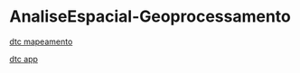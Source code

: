# AnaliseEspacial-Geoprocessamento

[dtc mapeamento](https://github.com/Andreawendt/AnaliseEspacial-Geoprocessamento/tree/master/dtc-mapeamento)

[dtc app](https://github.com/Andreawendt/AnaliseEspacial-Geoprocessamento/tree/master/dtc-app)